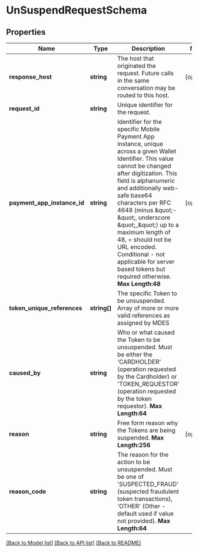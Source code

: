 # UnSuspendRequestSchema

## Properties
Name | Type | Description | Notes
------------ | ------------- | ------------- | -------------
**response_host** | **string** | The host that originated the request. Future calls in the same conversation may be routed to this host. | [optional] 
**request_id** | **string** | Unique identifier for the request. | 
**payment_app_instance_id** | **string** | Identifier for the specific Mobile Payment App instance, unique across a given Wallet Identifier. This value cannot be changed after digitization. This field is alphanumeric and additionally web-safe base64 characters per RFC 4648 (minus \&quot;-\&quot;, underscore \&quot;_\&quot;) up to a maximum length of 48, &#x3D; should not be URL encoded. Conditional - not applicable for server based tokens but required otherwise.     __Max Length:48__ | [optional] 
**token_unique_references** | **string[]** | The specific Token to be unsuspended. Array of more or more valid references as assigned by MDES | 
**caused_by** | **string** | Who or what caused the Token to be unsuspended. Must be either the &#39;CARDHOLDER&#39; (operation requested by the Cardholder) or &#39;TOKEN_REQUESTOR&#39; (operation requested by the token requestor).     __Max Length:64__ | 
**reason** | **string** | Free form reason why the Tokens are being suspended.    __Max Length:256__ | [optional] 
**reason_code** | **string** | The reason for the action to be unsuspended. Must be one of &#39;SUSPECTED_FRAUD&#39; (suspected fraudulent token transactions), &#39;OTHER&#39; (Other - default used if value not provided).     __Max Length:64__ | 

[[Back to Model list]](../README.md#documentation-for-models) [[Back to API list]](../README.md#documentation-for-api-endpoints) [[Back to README]](../README.md)


